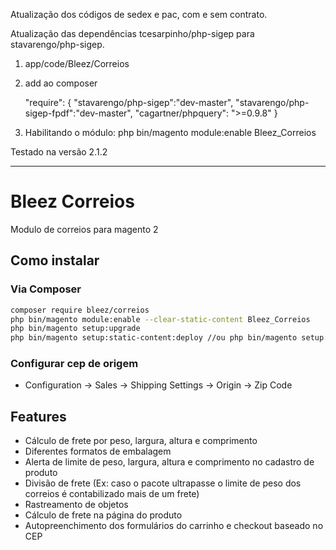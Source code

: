 Atualização dos códigos de sedex e pac, com e sem contrato. 

Atualização das dependências tcesarpinho/php-sigep para stavarengo/php-sigep.

1. app/code/Bleez/Correios

2. add ao composer

    "require": {
        "stavarengo/php-sigep":"dev-master",
        "stavarengo/php-sigep-fpdf":"dev-master",
        "cagartner/phpquery": ">=0.9.8"
    }

3. Habilitando o módulo: php bin/magento module:enable Bleez_Correios   

Testado na versão 2.1.2

------

# Bleez Correios

Modulo de correios para magento 2

## Como instalar

### Via Composer

```sh
composer require bleez/correios
php bin/magento module:enable --clear-static-content Bleez_Correios
php bin/magento setup:upgrade
php bin/magento setup:static-content:deploy //ou php bin/magento setup:static-content:deploy pt_BR
```

### Configurar cep de origem

* Configuration -> Sales -> Shipping Settings -> Origin -> Zip Code

## Features

* Cálculo de frete por peso, largura, altura e comprimento
* Diferentes formatos de embalagem
* Alerta de limite de peso, largura, altura e comprimento no cadastro de produto
* Divisão de frete (Ex: caso o pacote ultrapasse o limite de peso dos correios é contabilizado mais de um frete)
* Rastreamento de objetos
* Cálculo de frete na página do produto
* Autopreenchimento dos formulários do carrinho e checkout baseado no CEP
